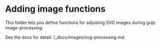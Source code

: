 # Adding image functions

This folder lets you define functions for adjusting SVG images during gulp image-processing.

See the docs for detail: /_docs/images/svg-processing.md.
